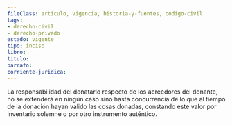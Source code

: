 ```yaml
---
fileClass: articulo, vigencia, historia-y-fuentes, codigo-civil
tags:
- derecho-civil
- derecho-privado
estado: vigente
tipo: inciso
libro:
titulo:
parrafo:
corriente-juridica:
---
```

La responsabilidad del donatario respecto de los acreedores del donante, no se extenderá en ningún caso sino hasta concurrencia de lo que al tiempo de la donación hayan valido las cosas donadas, constando este valor por inventario solemne o por otro instrumento auténtico.